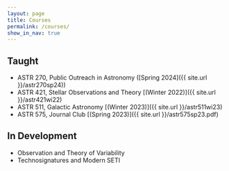 ```yaml
---
layout: page
title: Courses
permalink: /courses/
show_in_nav: true
---
```


## Taught 
- ASTR 270, Public Outreach in Astronomy ([Spring 2024]({{ site.url }}/astr270sp24))
- ASTR 421, Stellar Observations and Theory [(Winter 2022)]({{ site.url }}/astr421wi22)
- ASTR 511, Galactic Astronomy [(Winter 2023)]({{ site.url }}/astr511wi23)
- ASTR 575, Journal Club [(Spring 2023)]({{ site.url }}/astr575sp23.pdf)

## In Development
- Observation and Theory of Variability
- Technosignatures and Modern SETI
